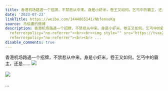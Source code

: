 ```yaml
---
title: 香港机场路遇一个招牌，不禁悲从中来。身是小虾米，卷王又如何。乞丐中的霸主，还是…… [图片][图片]
date: '2023-07-23'
linkTitle: https://weibo.com/1444865141/NbfenxoKq
source: 马伯庸的微博
description: 香港机场路遇一个招牌，不禁悲从中来。身是小虾米，卷王又如何。乞丐中的霸主，还是…… <img style="" src="https://tvax3.sinaimg.cn/large/001zMvqtly1hg78cgix59j62c0340x6p02.jpg"
  referrerpolicy="no-referrer"><br><br><img style="" src="https://tvax2.sinaimg.cn/large/001zMvqtly1hg78e41sv3j60k00almy002.jpg"
  referrerpolicy="no-referrer"><br><br> ...
disable_comments: true
---
```

香港机场路遇一个招牌，不禁悲从中来。身是小虾米，卷王又如何。乞丐中的霸主，还是…… <img style="" src="https://tvax3.sinaimg.cn/large/001zMvqtly1hg78cgix59j62c0340x6p02.jpg" referrerpolicy="no-referrer"><br><br><img style="" src="https://tvax2.sinaimg.cn/large/001zMvqtly1hg78e41sv3j60k00almy002.jpg" referrerpolicy="no-referrer"><br><br> ...